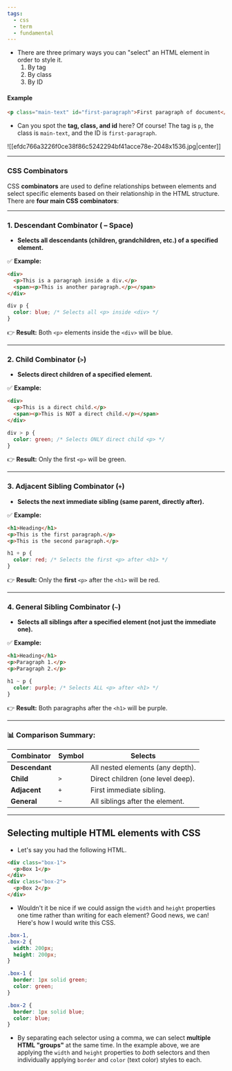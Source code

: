 ```yaml
---
tags:
  - css
  - term
  - fundamental
---
```


- There are three primary ways you can "select" an HTML element in order to style it.
	1. By tag
	2. By class
	3. By ID


#### Example
```html
<p class="main-text" id="first-paragraph">First paragraph of document</p>
```

- Can you spot the **tag, class, and id** here? Of course! The tag is `p`, the class is `main-text`, and the ID is `first-paragraph`.

![[efdc766a3226f0ce38f86c5242294bf41acce78e-2048x1536.jpg|center]]

---

### CSS Combinators

CSS **combinators** are used to define relationships between elements and select specific elements based on their relationship in the HTML structure. There are **four main CSS combinators**:

---

### 1. **Descendant Combinator ( – Space)**

- **Selects all descendants (children, grandchildren, etc.) of a specified element.**

✅ **Example:**

```html
<div>
  <p>This is a paragraph inside a div.</p>
  <span><p>This is another paragraph.</p></span>
</div>
```

```css
div p {
  color: blue; /* Selects all <p> inside <div> */
}
```

👉 **Result:** Both `<p>` elements inside the `<div>` will be blue.

---

### 2. **Child Combinator (`>`)**

- **Selects direct children of a specified element.**

✅ **Example:**

```html
<div>
  <p>This is a direct child.</p>
  <span><p>This is NOT a direct child.</p></span>
</div>
```

```css
div > p {
  color: green; /* Selects ONLY direct child <p> */
}
```

👉 **Result:** Only the first `<p>` will be green.

---

### 3. **Adjacent Sibling Combinator (`+`)**

- **Selects the next immediate sibling (same parent, directly after).**

✅ **Example:**

```html
<h1>Heading</h1>
<p>This is the first paragraph.</p>
<p>This is the second paragraph.</p>
```

```css
h1 + p {
  color: red; /* Selects the first <p> after <h1> */
}
```

👉 **Result:** Only the **first** `<p>` after the `<h1>` will be red.

---

### 4. **General Sibling Combinator (`~`)**

- **Selects all siblings after a specified element (not just the immediate one).**

✅ **Example:**

```html
<h1>Heading</h1>
<p>Paragraph 1.</p>
<p>Paragraph 2.</p>
```

```css
h1 ~ p {
  color: purple; /* Selects ALL <p> after <h1> */
}
```

👉 **Result:** Both paragraphs after the `<h1>` will be purple.

---

### 📊 **Comparison Summary:**

|Combinator|Symbol|Selects|
|---|---|---|
|**Descendant**||All nested elements (any depth).|
|**Child**|`>`|Direct children (one level deep).|
|**Adjacent**|`+`|First immediate sibling.|
|**General**|`~`|All siblings after the element.|

---

## Selecting multiple HTML elements with CSS
- Let's say you had the following HTML.
```html
<div class="box-1">
  <p>Box 1</p>
</div>
<div class="box-2">
  <p>Box 2</p>
</div>
```
- Wouldn't it be nice if we could assign the `width` and `height` properties one time rather than writing for each element? Good news, we can! Here's how I would write this CSS.

```css
.box-1,
.box-2 {
  width: 200px;
  height: 200px;
}

.box-1 {
  border: 1px solid green;
  color: green;
}

.box-2 {
  border: 1px solid blue;
  color: blue;
}
```

- By separating each selector using a comma, we can select **multiple HTML "groups"** at the same time. In the example above, we are applying the `width` and `height` properties to _both_ selectors and then individually applying `border` and `color` (text color) styles to each.